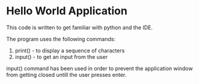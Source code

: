 # Hello World Application

This code is written to get familiar with python and the IDE.

The program uses the following commands:
1. print() - to display a sequence of characters
2. input() - to get an input from the user

input() command has been used in order to prevent the application window from getting closed untill the user presses enter.
